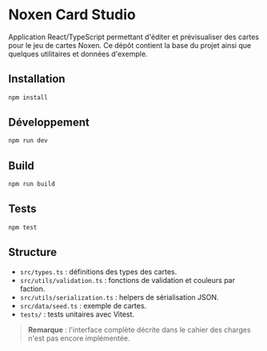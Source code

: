# Noxen Card Studio

Application React/TypeScript permettant d'éditer et prévisualiser des cartes pour le jeu de cartes Noxen. Ce dépôt contient la base du projet ainsi que quelques utilitaires et données d'exemple.

## Installation

```bash
npm install
```

## Développement

```bash
npm run dev
```

## Build

```bash
npm run build
```

## Tests

```bash
npm test
```

## Structure
- `src/types.ts` : définitions des types des cartes.
- `src/utils/validation.ts` : fonctions de validation et couleurs par faction.
- `src/utils/serialization.ts` : helpers de sérialisation JSON.
- `src/data/seed.ts` : exemple de cartes.
- `tests/` : tests unitaires avec Vitest.

> **Remarque** : l'interface complète décrite dans le cahier des charges n'est pas encore implémentée.
